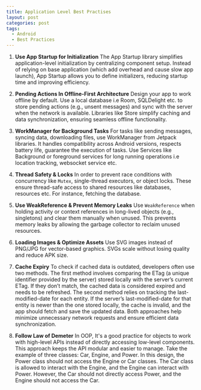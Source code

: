 ```yaml
---
title: Application Level Best Practises
layout: post
categories: post
tags:
  - Android
  - Best Practices
---
```


1. **Use App Startup for Initialization**
The App Startup library simplifies application-level initialization by centralizing component setup. Instead of relying on base application (which add overhead and cause slow app launch), App Startup allows you to define initializers, reducing startup time and improving efficiency.


2. **Pending Actions In Offline-First Architecture**
Design your app to work offline by default. Use a local database i.e Room, SQLDelight etc. to store pending actions (e.g., unsent messages) and sync with the server when the network is available. Libraries like Store simplify caching and data synchronization, ensuring seamless offline functionality.


3. **WorkManager for Background Tasks**
For tasks like sending messages, syncing data, downloading files, use WorkManager from Jetpack libraries. It handles compatibility across Android versions, respects battery life, guarantee the execution of tasks. Use Services like Background or foreground services for long running operations i.e location tracking, websocket service etc.


4. **Thread Safety & Locks**
In order to prevent race conditions with concurrency like `Mutex`, single-thread executors, or object locks. These ensure thread-safe access to shared resources like databases, resources etc. For instance, fetching the database.


5. **Use WeakReference & Prevent Memory Leaks**
Use `WeakReference` when holding activity or context references in long-lived objects (e.g., singletons) and clear them manually when unused. This prevents memory leaks by allowing the garbage collector to reclaim unused resources.


6. **Loading Images & Optimize Assets**
Use SVG images instead of PNG/JPG for vector-based graphics. SVGs scale without losing quality and reduce APK size.


7. **Cache Expiry**
To check if cached data is outdated, developers often use two methods. The first method involves comparing the ETag (a unique identifier provided by the server) stored locally with the server’s current ETag. If they don’t match, the cached data is considered expired and needs to be refreshed. The second method relies on tracking the last-modified-date for each entity. If the server’s last-modified-date for that entity is newer than the one stored locally, the cache is invalid, and the app should fetch and save the updated data. Both approaches help minimize unnecessary network requests and ensure efficient data synchronization.


8. **Follow Law of Demeter**
In OOP, It's a good practice for objects to work with high-level APIs instead of directly accessing low-level components. This approach keeps the API modular and easier to manage. Take the example of three classes: Car, Engine, and Power. In this design, the Power class should not access the Engine or Car classes. The Car class is allowed to interact with the Engine, and the Engine can interact with Power. However, the Car should not directly access Power, and the Engine should not access the Car.


